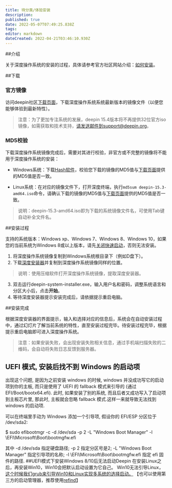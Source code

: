 ```yaml
---
title: 待分类/体验安装
description: 
published: true
date: 2022-05-07T07:49:25.838Z
tags: 
editor: markdown
dateCreated: 2022-04-21T03:46:10.930Z
---
```


##介绍

关于深度操作系统的安装的过程，具体请参考官方社区网站介绍：[如何安装](https://www.deepin.org/installation/)。


##下载

### 官方镜像

访问deepin社区[下载页面](https://www.deepin.org/download/)，下载深度操作系统系统最新版本的镜像文件（以便您能够体验到最新特性）。


> 注意：为了更加专注系统的发展，deepin 15.4版本将不再提供32位官方iso镜像，如需获取和技术支持，请发送邮件到support@deepin.org。


### MD5校验

下载深度操作系统镜像完成后，需要对其进行校验，非官方或不完整的镜像将不能用于深度操作系统的安装：

* Windows系统：下载[Hash软件](http://soft.hao123.com/soft/appid/25574.html)，校验您下载的镜像的MD5值与[下载页面](https://www.deepin.org/download/)提供的MD5值是否一致。

* Linux系统：在对应的镜像文件下，打开深度终端，执行`md5sum deepin-15.3-amd64.iso`命令，请确认下载的镜像的MD5值与[下载页面](https://www.deepin.org/download/)提供的MD5值是否一致。

> 说明：deepin-15.3-amd64.iso即为下载的系统镜像文件名，可使用Tab键自动补全文件名。



##安装过程

支持的系统版本：Windows xp、Windows 7、Windows 8、Windows 10，如果您的当前系统为Windows 8或以上版本，请先[关闭快速启动](http://jingyan.baidu.com/article/0320e2c19fe55c1b87507b30.html)，否则无法安装。

1. 将深度操作系统镜像复制到Windows系统根目录下（例如D盘下）。
2. 下载[深度安装器](http://cdimage.deepin.com/applications/deepin-boot-maker/windows/deepin-system-installer.exe)并复制到深度操作系统镜像同样的位置。
 
 >说明：使用压缩软件打开深度操作系统镜像，提取深度安装器。

3. 双击运行deepin-system-installer.exe，输入用户名和密码，调整系统语言和分区大小后，点击**开始**。
4. 等待深度安装器提示安装完成后，请依据提示重启电脑。


##安装完成

根据深度安装器的界面提示，输入和选择对应的信息后，系统会在自动安装过程中，通过幻灯片了解当前系统的特性，直至安装过程完毕。待安装过程完毕，根据提示重启电脑即可进入深度操作系统。

> 注意：如果安装失败，会出现安装失败相关信息，通过手机端扫描失败的二维码，会自动将失败日志反馈到服务器。

## UEFI 模式, 安装后找不到 Windows 的启动项
出现这个问题, 是因为之前安装 windows 的时候, windows 并没成功写它的启动项到你的主板, 而只是使用了 UEFI 的 fallback 模式来引导的 (通过 EFI/Boot/bootx64.efi).
此时, 如果安装了别的系统, 而且后者又成功写入了启动项到主板芯片里, 那此时, 主板就会忽略 fallback 模式.这样一来就导致无法找到 windows 的启动项.

可以在终端里手动为 Windows 添加一个引导项, 假设你的 EFI/ESP 分区位于 /dev/sda2:

$ sudo efibootmgr -c -d /dev/sda -p 2 -L "Windows Boot Manager" -l \\EFI\\Microsoft\\Boot\\bootmgfw.efi

其中 -d /dev/sda 指定硬盘路径; -p 2 指定分区号是2;  -L "Windows Boot Manager" 指定引导项的名称; -l \\EFI\Microsoft\\Boot\bootmgfw.efi 指定 efi 固件的路径.
##UEFI模式下安装Windows 8/10后无法启动Deepin
在安装Linux之后，再安装Win10，Win10会把默认启动设置为它自己。 Win10无法引导Linux，[这个时候我们grub来引导Win10和Linux实现多系统的选择启动。](http://fcc.cumt.edu.cn/blog/?p=233)
【也可以使用第三方的启动管理器，推荐使用[refind](http://www.rodsbooks.com/refind/)】